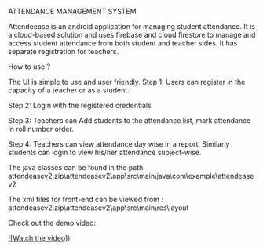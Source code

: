 ATTENDANCE MANAGEMENT SYSTEM

Attendeease is an android application for managing student attendance. It is a cloud-based solution and uses firebase and cloud firestore to manage and access student attendance from both student and teacher sides. It has separate registration for teachers.

How to use ?

The UI is simple to use and user friendly. 
Step 1: Users can register in the capacity of a teacher or as a student.

Step 2: Login with the registered credentials

Step 3: Teachers can Add students to the attendance list, mark attendance in roll number order.

Step 4: Teachers can view attendance day wise in a report. Similarly students can login to view his/her attendance subject-wise.

The java classes can be found in the path: attendeasev2.zip\attendeasev2\app\src\main\java\com\example\attendeasev2

The xml files for front-end can be viewed from : attendeasev2.zip\attendeasev2\app\src\main\res\layout

Check out the demo video:

[![Watch the video]](https://drive.google.com/file/d/1YVn0cMHyKxMX_E5FD5etQ8Xp7rt4Aphd/view?usp=sharing))
